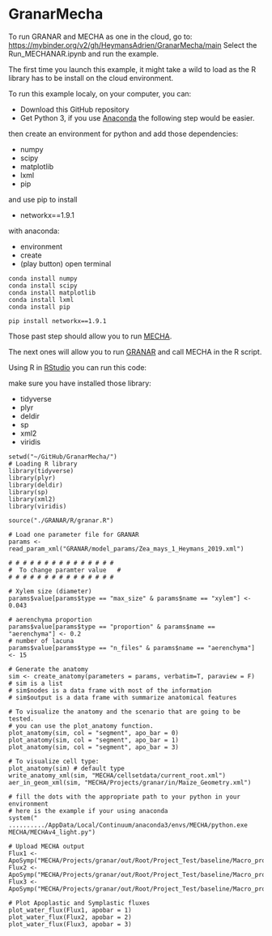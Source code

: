 # GranarMecha

To run GRANAR and MECHA as one in the cloud, go to: https://mybinder.org/v2/gh/HeymansAdrien/GranarMecha/main
Select the Run_MECHANAR.ipynb and run the example.

The first time you launch this example, it might take a wild to load as the R library has to be install on the cloud environment.

To run this example localy, on your computer, you can:
- Download this GitHub repository
- Get Python 3, if you use [Anaconda](https://www.anaconda.com/products/individual) the following step would be easier.

then create an environment for python and add those dependencies:
  - numpy
  - scipy
  - matplotlib
  - lxml
  - pip
  
  and use pip to install
  
  - networkx==1.9.1
  
with anaconda:
- environment
- create
- (play button)  open terminal
```
conda install numpy
conda install scipy
conda install matplotlib
conda install lxml
conda install pip

pip install networkx==1.9.1
```

Those past step should allow you to run [MECHA](https://mecharoot.github.io/).

The next ones will allow you to run [GRANAR](https://granar.github.io/) and call MECHA in the R script.

Using R in [RStudio](https://rstudio.com/products/rstudio/) you can run this code:

make sure you have installed those library:
- tidyverse
- plyr
- deldir
- sp
- xml2
- viridis

```{r}
setwd("~/GitHub/GranarMecha/")
# Loading R library
library(tidyverse)
library(plyr)
library(deldir)
library(sp)
library(xml2)
library(viridis)

source("./GRANAR/R/granar.R")

# Load one parameter file for GRANAR
params <- read_param_xml("GRANAR/model_params/Zea_mays_1_Heymans_2019.xml")

# # # # # # # # # # # # # # #
#  To change paramter value   #
# # # # # # # # # # # # # # #

# Xylem size (diameter)
params$value[params$type == "max_size" & params$name == "xylem"] <- 0.043

# aerenchyma proportion
params$value[params$type == "proportion" & params$name == "aerenchyma"] <- 0.2
# number of lacuna
params$value[params$type == "n_files" & params$name == "aerenchyma"] <- 15

# Generate the anatomy
sim <- create_anatomy(parameters = params, verbatim=T, paraview = F)
# sim is a list
# sim$nodes is a data frame with most of the information
# sim$output is a data frame with summarize anatomical features

# To visualize the anatomy and the scenario that are going to be tested.
# you can use the plot_anatomy function.
plot_anatomy(sim, col = "segment", apo_bar = 0)
plot_anatomy(sim, col = "segment", apo_bar = 1)
plot_anatomy(sim, col = "segment", apo_bar = 3)

# To visualize cell type:
plot_anatomy(sim) # default type
write_anatomy_xml(sim, "MECHA/cellsetdata/current_root.xml")
aer_in_geom_xml(sim, "MECHA/Projects/granar/in/Maize_Geometry.xml")

# fill the dots with the appropriate path to your python in your environment
# here is the example if your using anaconda
system(" ........../AppData/Local/Continuum/anaconda3/envs/MECHA/python.exe MECHA/MECHAv4_light.py")

# Upload MECHA output 
Flux1 <- ApoSymp("MECHA/Projects/granar/out/Root/Project_Test/baseline/Macro_prop_1,0.txt")
Flux2 <- ApoSymp("MECHA/Projects/granar/out/Root/Project_Test/baseline/Macro_prop_2,1.txt")
Flux3 <- ApoSymp("MECHA/Projects/granar/out/Root/Project_Test/baseline/Macro_prop_4,2.txt")

# Plot Apoplastic and Symplastic fluxes
plot_water_flux(Flux1, apobar = 1)
plot_water_flux(Flux2, apobar = 2)
plot_water_flux(Flux3, apobar = 3)

```






